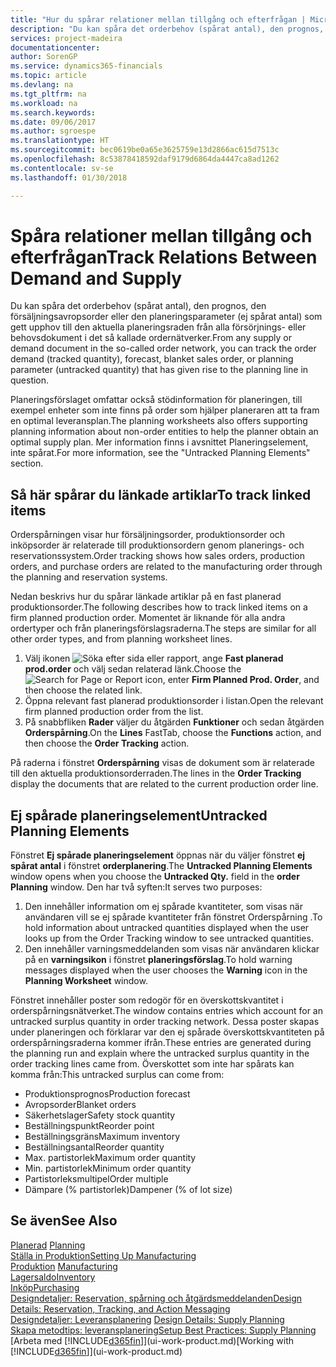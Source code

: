 ```yaml
---
title: "Hur du spårar relationer mellan tillgång och efterfrågan | Microsoft Docs"
description: "Du kan spåra det orderbehov (spårat antal), den prognos, den försäljningsavropsorder eller den planeringsparameter (ej spårat antal) som gett upphov till den aktuella planeringsraden från alla försörjnings- eller behovsdokument i det så kallade ordernätverker."
services: project-madeira
documentationcenter: 
author: SorenGP
ms.service: dynamics365-financials
ms.topic: article
ms.devlang: na
ms.tgt_pltfrm: na
ms.workload: na
ms.search.keywords: 
ms.date: 09/06/2017
ms.author: sgroespe
ms.translationtype: HT
ms.sourcegitcommit: bec0619be0a65e3625759e13d2866ac615d7513c
ms.openlocfilehash: 8c53878418592daf9179d6864da4447ca8ad1262
ms.contentlocale: sv-se
ms.lasthandoff: 01/30/2018

---
```

# <a name="track-relations-between-demand-and-supply"></a><span data-ttu-id="8c3e1-103">Spåra relationer mellan tillgång och efterfrågan</span><span class="sxs-lookup"><span data-stu-id="8c3e1-103">Track Relations Between Demand and Supply</span></span>
<span data-ttu-id="8c3e1-104">Du kan spåra det orderbehov (spårat antal), den prognos, den försäljningsavropsorder eller den planeringsparameter (ej spårat antal) som gett upphov till den aktuella planeringsraden från alla försörjnings- eller behovsdokument i det så kallade ordernätverker.</span><span class="sxs-lookup"><span data-stu-id="8c3e1-104">From any supply or demand document in the so-called order network, you can track the order demand (tracked quantity), forecast, blanket sales order, or planning parameter (untracked quantity) that has given rise to the planning line in question.</span></span>

<span data-ttu-id="8c3e1-105">Planeringsförslaget omfattar också stödinformation för planeringen, till exempel enheter som inte finns på order som hjälper planeraren att ta fram en optimal leveransplan.</span><span class="sxs-lookup"><span data-stu-id="8c3e1-105">The planning worksheets also offers supporting planning information about non-order entities to help the planner obtain an optimal supply plan.</span></span> <span data-ttu-id="8c3e1-106">Mer information finns i avsnittet Planeringselement, inte spårat.</span><span class="sxs-lookup"><span data-stu-id="8c3e1-106">For more information, see the "Untracked Planning Elements" section.</span></span>

## <a name="to-track-linked-items"></a><span data-ttu-id="8c3e1-107">Så här spårar du länkade artiklar</span><span class="sxs-lookup"><span data-stu-id="8c3e1-107">To track linked items</span></span>
<span data-ttu-id="8c3e1-108">Orderspårningen visar hur försäljningsorder, produktionsorder och inköpsorder är relaterade till produktionsordern genom planerings- och reservationssystem.</span><span class="sxs-lookup"><span data-stu-id="8c3e1-108">Order tracking shows how sales orders, production orders, and purchase orders are related to the manufacturing order through the planning and reservation systems.</span></span>

<span data-ttu-id="8c3e1-109">Nedan beskrivs hur du spårar länkade artiklar på en fast planerad produktionsorder.</span><span class="sxs-lookup"><span data-stu-id="8c3e1-109">The following describes how to track linked items on a firm planned production order.</span></span> <span data-ttu-id="8c3e1-110">Momentet är liknande för alla andra ordertyper och från planeringsförslagsraderna.</span><span class="sxs-lookup"><span data-stu-id="8c3e1-110">The steps are similar for all other order types, and from planning worksheet lines.</span></span>

1. <span data-ttu-id="8c3e1-111">Välj ikonen ![Söka efter sida eller rapport](media/ui-search/search_small.png "Ikonen Söka efter sida eller rapport"), ange **Fast planerad prod.order** och välj sedan relaterad länk.</span><span class="sxs-lookup"><span data-stu-id="8c3e1-111">Choose the ![Search for Page or Report](media/ui-search/search_small.png "Search for Page or Report icon") icon, enter **Firm Planned Prod. Order**, and then choose the related link.</span></span>
2. <span data-ttu-id="8c3e1-112">Öppna relevant fast planerad produktionsorder i listan.</span><span class="sxs-lookup"><span data-stu-id="8c3e1-112">Open the relevant firm planned production order from the list.</span></span>
3. <span data-ttu-id="8c3e1-113">På snabbfliken **Rader** väljer du åtgärden **Funktioner** och sedan åtgärden **Orderspårning**.</span><span class="sxs-lookup"><span data-stu-id="8c3e1-113">On the **Lines** FastTab, choose the **Functions** action, and then choose the **Order Tracking** action.</span></span>

<span data-ttu-id="8c3e1-114">På raderna i fönstret **Orderspårning** visas de dokument som är relaterade till den aktuella produktionsorderraden.</span><span class="sxs-lookup"><span data-stu-id="8c3e1-114">The lines in the **Order Tracking** display the documents that are related to the current production order line.</span></span>

## <a name="untracked-planning-elements"></a><span data-ttu-id="8c3e1-115">Ej spårade planeringselement</span><span class="sxs-lookup"><span data-stu-id="8c3e1-115">Untracked Planning Elements</span></span>
<span data-ttu-id="8c3e1-116">Fönstret **Ej spårade planeringselement** öppnas när du väljer fönstret **ej spårat antal** i fönstret **orderplanering**.</span><span class="sxs-lookup"><span data-stu-id="8c3e1-116">The **Untracked Planning Elements** window opens when you choose the **Untracked Qty.** field in the **order Planning** window.</span></span> <span data-ttu-id="8c3e1-117">Den har två syften:</span><span class="sxs-lookup"><span data-stu-id="8c3e1-117">It serves two purposes:</span></span>

1. <span data-ttu-id="8c3e1-118">Den innehåller information om ej spårade kvantiteter, som visas när användaren vill se ej spårade kvantiteter från fönstret Orderspårning .</span><span class="sxs-lookup"><span data-stu-id="8c3e1-118">To hold information about untracked quantities displayed when the user looks up from the Order Tracking window to see untracked quantities.</span></span>
2. <span data-ttu-id="8c3e1-119">Den innehåller varningsmeddelanden som visas när användaren klickar på en **varningsikon** i fönstret **planeringsförslag**.</span><span class="sxs-lookup"><span data-stu-id="8c3e1-119">To hold warning messages displayed when the user chooses the **Warning** icon in the **Planning Worksheet** window.</span></span>

<span data-ttu-id="8c3e1-120">Fönstret innehåller poster som redogör för en överskottskvantitet i orderspårningsnätverket.</span><span class="sxs-lookup"><span data-stu-id="8c3e1-120">The window contains entries which account for an untracked surplus quantity in order tracking network.</span></span> <span data-ttu-id="8c3e1-121">Dessa poster skapas under planeringen och förklarar var den ej spårade överskottskvantiteten på orderspårningsraderna kommer ifrån.</span><span class="sxs-lookup"><span data-stu-id="8c3e1-121">These entries are generated during the planning run and explain where the untracked surplus quantity in the order tracking lines came from.</span></span> <span data-ttu-id="8c3e1-122">Överskottet som inte har spårats kan komma från:</span><span class="sxs-lookup"><span data-stu-id="8c3e1-122">This untracked surplus can come from:</span></span>

- <span data-ttu-id="8c3e1-123">Produktionsprognos</span><span class="sxs-lookup"><span data-stu-id="8c3e1-123">Production forecast</span></span>
- <span data-ttu-id="8c3e1-124">Avropsorder</span><span class="sxs-lookup"><span data-stu-id="8c3e1-124">Blanket orders</span></span>
- <span data-ttu-id="8c3e1-125">Säkerhetslager</span><span class="sxs-lookup"><span data-stu-id="8c3e1-125">Safety stock quantity</span></span>
- <span data-ttu-id="8c3e1-126">Beställningspunkt</span><span class="sxs-lookup"><span data-stu-id="8c3e1-126">Reorder point</span></span>
- <span data-ttu-id="8c3e1-127">Beställningsgräns</span><span class="sxs-lookup"><span data-stu-id="8c3e1-127">Maximum inventory</span></span>
- <span data-ttu-id="8c3e1-128">Beställningsantal</span><span class="sxs-lookup"><span data-stu-id="8c3e1-128">Reorder quantity</span></span>
- <span data-ttu-id="8c3e1-129">Max. partistorlek</span><span class="sxs-lookup"><span data-stu-id="8c3e1-129">Maximum order quantity</span></span>
- <span data-ttu-id="8c3e1-130">Min. partistorlek</span><span class="sxs-lookup"><span data-stu-id="8c3e1-130">Minimum order quantity</span></span>
- <span data-ttu-id="8c3e1-131">Partistorleksmultipel</span><span class="sxs-lookup"><span data-stu-id="8c3e1-131">Order multiple</span></span>
- <span data-ttu-id="8c3e1-132">Dämpare (% partistorlek)</span><span class="sxs-lookup"><span data-stu-id="8c3e1-132">Dampener (% of lot size)</span></span>

## <a name="see-also"></a><span data-ttu-id="8c3e1-133">Se även</span><span class="sxs-lookup"><span data-stu-id="8c3e1-133">See Also</span></span>  
<span data-ttu-id="8c3e1-134">[Planerad](production-planning.md) </span><span class="sxs-lookup"><span data-stu-id="8c3e1-134">[Planning](production-planning.md) </span></span>  
[<span data-ttu-id="8c3e1-135">Ställa in Produktion</span><span class="sxs-lookup"><span data-stu-id="8c3e1-135">Setting Up Manufacturing</span></span>](production-configure-production-processes.md)  
<span data-ttu-id="8c3e1-136">[Produktion](production-manage-manufacturing.md)  </span><span class="sxs-lookup"><span data-stu-id="8c3e1-136">[Manufacturing](production-manage-manufacturing.md)  </span></span>  
[<span data-ttu-id="8c3e1-137">Lagersaldo</span><span class="sxs-lookup"><span data-stu-id="8c3e1-137">Inventory</span></span>](inventory-manage-inventory.md)  
[<span data-ttu-id="8c3e1-138">Inköp</span><span class="sxs-lookup"><span data-stu-id="8c3e1-138">Purchasing</span></span>](purchasing-manage-purchasing.md)  
[<span data-ttu-id="8c3e1-139">Designdetaljer: Reservation, spårning och åtgärdsmeddelanden</span><span class="sxs-lookup"><span data-stu-id="8c3e1-139">Design Details: Reservation, Tracking, and Action Messaging</span></span>](design-details-reservation-order-tracking-and-action-messaging.md)  
<span data-ttu-id="8c3e1-140">[Designdetaljer: Leveransplanering](design-details-supply-planning.md) </span><span class="sxs-lookup"><span data-stu-id="8c3e1-140">[Design Details: Supply Planning](design-details-supply-planning.md) </span></span>  
[<span data-ttu-id="8c3e1-141">Skapa metodtips: leveransplanering</span><span class="sxs-lookup"><span data-stu-id="8c3e1-141">Setup Best Practices: Supply Planning</span></span>](setup-best-practices-supply-planning.md)  
<span data-ttu-id="8c3e1-142">[Arbeta med [!INCLUDE[d365fin](includes/d365fin_md.md)]](ui-work-product.md)</span><span class="sxs-lookup"><span data-stu-id="8c3e1-142">[Working with [!INCLUDE[d365fin](includes/d365fin_md.md)]](ui-work-product.md)</span></span>

